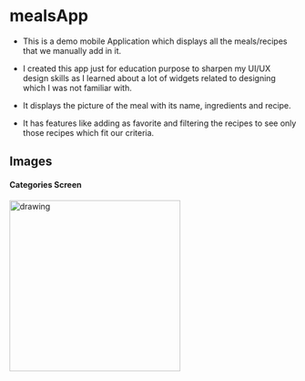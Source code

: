 # mealsApp

- This is a demo mobile Application which displays all the meals/recipes that we manually add in it.

- I created this app just for education purpose to sharpen my UI/UX design skills as I learned about a lot of widgets related to designing which I was not familiar with. 

- It displays the picture of the meal with its name, ingredients and recipe.

- It has features like adding as favorite and filtering the recipes to see only those recipes which fit our criteria.

## Images

#### Categories Screen
<img src="images/Categories_sceen.jpg" alt="drawing" width="300"/>